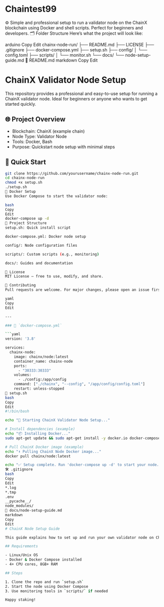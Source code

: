 # Chaintest99
⚙️ Simple and professional setup to run a validator node on the ChainX blockchain using Docker and shell scripts. Perfect for beginners and developers.
🗂 Folder Structure
Here’s what the project will look like:

arduino
Copy
Edit
chainx-node-run/
├── README.md
├── LICENSE
├── .gitignore
├── docker-compose.yml
├── setup.sh
├── config/
│   └── config.toml
├── scripts/
│   └── monitor.sh
└── docs/
    └── node-setup-guide.md
📄 README.md
markdown
Copy
Edit
# ChainX Validator Node Setup

This repository provides a professional and easy-to-use setup for running a ChainX validator node. Ideal for beginners or anyone who wants to get started quickly.

## 🌐 Project Overview

- Blockchain: ChainX (example chain)
- Node Type: Validator Node
- Tools: Docker, Bash
- Purpose: Quickstart node setup with minimal steps

## 🚀 Quick Start

```bash
git clone https://github.com/yourusername/chainx-node-run.git
cd chainx-node-run
chmod +x setup.sh
./setup.sh
🐳 Docker Setup
Use Docker Compose to start the validator node:

bash
Copy
Edit
docker-compose up -d
📁 Project Structure
setup.sh: Quick install script

docker-compose.yml: Docker node setup

config/: Node configuration files

scripts/: Custom scripts (e.g., monitoring)

docs/: Guides and documentation

📄 License
MIT License – free to use, modify, and share.

🤝 Contributing
Pull requests are welcome. For major changes, please open an issue first to discuss what you would like to change.

yaml
Copy
Edit

---

### 🐳 `docker-compose.yml`

```yaml
version: '3.8'

services:
  chainx-node:
    image: chainx/node:latest
    container_name: chainx-node
    ports:
      - "30333:30333"
    volumes:
      - ./config:/app/config
    command: ["./chainx", "--config", "/app/config/config.toml"]
    restart: unless-stopped
🔧 setup.sh
bash
Copy
Edit
#!/bin/bash

echo "🚀 Starting ChainX Validator Node Setup..."

# Install dependencies (example)
echo "📦 Installing Docker..."
sudo apt-get update && sudo apt-get install -y docker.io docker-compose

# Pull ChainX Docker image (example)
echo "⬇️ Pulling ChainX Node Docker image..."
docker pull chainx/node:latest

echo "✅ Setup complete. Run 'docker-compose up -d' to start your node."
🛠 .gitignore
bash
Copy
Edit
*.log
*.tmp
.env
__pycache__/
node_modules/
📄 docs/node-setup-guide.md
markdown
Copy
Edit
# ChainX Node Setup Guide

This guide explains how to set up and run your own validator node on ChainX.

## Requirements

- Linux/Unix OS
- Docker & Docker Compose installed
- 4+ CPU cores, 8GB+ RAM

## Steps

1. Clone the repo and run `setup.sh`
2. Start the node using Docker Compose
3. Use monitoring tools in `scripts/` if needed

Happy staking!

